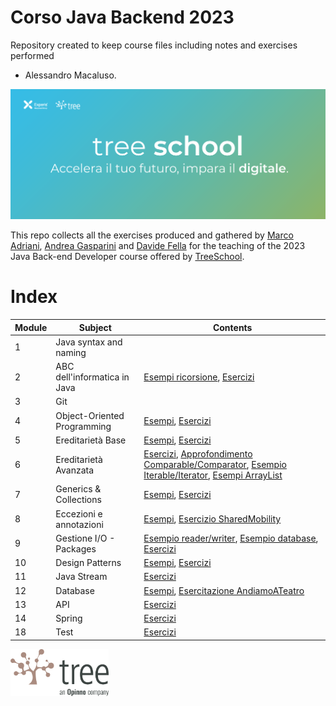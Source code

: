 # Corso Java Backend 2023

Repository created to keep course files including notes and exercises performed

- Alessandro Macaluso.

![TreeSchool](https://github.com/Backend-Developer-School-Tree/Corso-Java-Developer-2023-03/blob/main/assets/treeschool_header.png)

This repo collects all the exercises produced and gathered by [Marco Adriani](https://github.com/MrSosu), [Andrea Gasparini](https://github.com/andrea-gasparini) and [Davide Fella](https://github.com/davidefella) for the teaching of the 2023 Java Back-end Developer course offered by [TreeSchool](https://tree.it/school/).

# Index

| Module | Subject                      | Contents                                                                                                                                                                                                                                                                                                      |
|--------|------------------------------|---------------------------------------------------------------------------------------------------------------------------------------------------------------------------------------------------------------------------------------------------------------------------------------------------------------|
| 1      | Java syntax and naming       |                                                                                                                                                                                                                                                                                                               |
| 2      | ABC dell'informatica in Java | [Esempi ricorsione](https://github.com/Backend-Developer-School-Tree/Corso-Java-Developer-2023-03/tree/main/module_02/src/esempi/Ricorsione.java), [Esercizi](https://github.com/Backend-Developer-School-Tree/Corso-Java-Developer-2023-03/tree/main/module_02/src/esercizi/)                                                                                                                                                                                                                |
| 3      | Git                          |                                                                                                                                                                                                                                                                                                               |
| 4      | Object-Oriented Programming  | [Esempi](https://github.com/Backend-Developer-School-Tree/Corso-Java-Developer-2023-03/tree/main/module_04/src/esempi/), [Esercizi](https://github.com/Backend-Developer-School-Tree/Corso-Java-Developer-2023-03/tree/main/module_04/src/esercizi/)                                                                                                                                                                                                                                          |
| 5      | Ereditarietà Base            | [Esempi](https://github.com/Backend-Developer-School-Tree/Corso-Java-Developer-2023-03/tree/main/module_05/src/esempi/), [Esercizi](https://github.com/Backend-Developer-School-Tree/Corso-Java-Developer-2023-03/tree/main/module_05/src/esercizi/)                                                                                                                                                                                                                                          |
| 6      | Ereditarietà Avanzata        | [Esercizi](https://github.com/Backend-Developer-School-Tree/Corso-Java-Developer-2023-03/tree/main/module_06/src/esercizi/), [Approfondimento Comparable/Comparator](https://github.com/Backend-Developer-School-Tree/Corso-Java-Developer-2023-03/tree/main/module_06/src/esempi/comparator/Classifica.java?plain=1#L107-L138), [Esempio Iterable/Iterator](https://github.com/Backend-Developer-School-Tree/Corso-Java-Developer-2023-03/tree/main/module_06/src/esempi/lista_di_interi/ListaDiInteri.java?plain=1#L144-L178), [Esempi ArrayList](https://github.com/Backend-Developer-School-Tree/Corso-Java-Developer-2023-03/tree/main/module_06/src/esempi/EsempiListe.java) |
| 7      | Generics & Collections       | [Esempi](https://github.com/Backend-Developer-School-Tree/Corso-Java-Developer-2023-03/tree/main/module_07/src/esempi/), [Esercizi](https://github.com/Backend-Developer-School-Tree/Corso-Java-Developer-2023-03/tree/main/module_07/src/esercizi/)                                                                                                                                                                                                                                          |
| 8      | Eccezioni e annotazioni      | [Esempi](https://github.com/Backend-Developer-School-Tree/Corso-Java-Developer-2023-03/tree/main/module_08/src/esempi/), [Esercizio SharedMobility](https://github.com/Backend-Developer-School-Tree/Corso-Java-Developer-2023-03/tree/main/module_08/src/esercizi/shared_mobility)                                                                                                                                                                                                           |
| 9      | Gestione I/O - Packages      | [Esempio reader/writer](https://github.com/Backend-Developer-School-Tree/Corso-Java-Developer-2023-03/tree/main/module_09/src/esempi/reader_writer/), [Esempio database](https://github.com/Backend-Developer-School-Tree/Corso-Java-Developer-2023-03/tree/main/module_09/src/esempi/database), [Esercizi](https://github.com/Backend-Developer-School-Tree/Corso-Java-Developer-2023-03/tree/main/module_09/src/esercizi/)                                                                                                                                                         |
| 10     | Design Patterns              | [Esempi](https://github.com/Backend-Developer-School-Tree/Corso-Java-Developer-2023-03/tree/main/module_10/src/esempi), [Esercizi](https://github.com/Backend-Developer-School-Tree/Corso-Java-Developer-2023-03/tree/main/module_10/src/esercizi/) |
| 11     | Java Stream                  | [Esercizi](https://github.com/Backend-Developer-School-Tree/Corso-Java-Developer-2023-03/tree/main/module_11)                                     |
| 12     | Database                     | [Esempi](https://github.com/Backend-Developer-School-Tree/Corso-Java-Developer-2023-03/tree/main/module_12/src/esempi), [Esercitazione AndiamoATeatro](https://github.com/Backend-Developer-School-Tree/Corso-Java-Developer-2023-03/tree/main/module_12/src/AndiamoATeatro.pdf)                           |
| 13     | API                          | [Esercizi](https://github.com/Backend-Developer-School-Tree/Corso-Java-Developer-2023-03/tree/main/module_13/src)                                                                  |
| 14     | Spring                       | [Esercizi](https://github.com/Backend-Developer-School-Tree/Corso-Java-Developer-2023-03/tree/main/module_14/src)                                                                  |
| 18     | Test                         | [Esercizi](https://github.com/Backend-Developer-School-Tree/Corso-Java-Developer-2023-03/tree/main/module_18/src)                                                                  |

<img src="https://github.com/Backend-Developer-School-Tree/Corso-Java-Developer-2023-03/blob/main/assets/treelogo.png" height="75">
